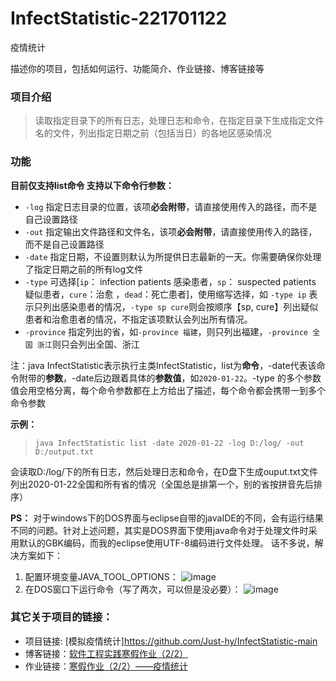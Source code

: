# InfectStatistic-221701122
疫情统计

描述你的项目，包括如何运行、功能简介、作业链接、博客链接等

### 项目介绍

> 读取指定目录下的所有日志，处理日志和命令，在指定目录下生成指定文件名的文件，列出指定日期之前（包括当日）的各地区感染情况

### 功能

**目前仅支持list命令 支持以下命令行参数：**

- `-log`  指定日志目录的位置，该项**必会附带**，请直接使用传入的路径，而不是自己设置路径  
- `-out`  指定输出文件路径和文件名，该项**必会附带**，请直接使用传入的路径，而不是自己设置路径  
- `-date` 指定日期，不设置则默认为所提供日志最新的一天。你需要确保你处理了指定日期之前的所有log文件  
- `-type`  可选择[`ip`： infection patients 感染患者，`sp`： suspected patients 疑似患者，`cure`：治愈 ，`dead`：死亡患者]，使用缩写选择，如 `-type ip` 表示只列出感染患者的情况，`-type sp cure`则会按顺序【sp, cure】列出疑似患者和治愈患者的情况，不指定该项默认会列出所有情况。  
- `-province` 指定列出的省，如`-province 福建`，则只列出福建，`-province 全国 浙江`则只会列出全国、浙江  

注：java InfectStatistic表示执行主类InfectStatistic，list为**命令**，-date代表该命令附带的**参数**，-date后边跟着具体的**参数值**，如`2020-01-22`。-type 的多个参数值会用空格分离，每个命令参数都在上方给出了描述，每个命令都会携带一到多个命令参数

**示例：**  
>`java InfectStatistic list -date 2020-01-22 -log D:/log/ -out D:/output.txt`  

会读取D:/log/下的所有日志，然后处理日志和命令，在D盘下生成ouput.txt文件列出2020-01-22全国和所有省的情况（全国总是排第一个，别的省按拼音先后排序）

**PS：** 对于windows下的DOS界面与eclipse自带的javaIDE的不同，会有运行结果不同的问题。针对上述问题，其实是DOS界面下使用java命令对于处理文件时采用默认的GBK编码，而我的eclipse使用UTF-8编码进行文件处理。
话不多说，解决方案如下：
1. 配置环境变量JAVA_TOOL_OPTIONS：
![image](https://images.cnblogs.com/cnblogs_com/hylog/1647349/o_200214075649b.png)
2. 在DOS窗口下运行命令（写了两次，可以但是没必要）：
![image](https://images.cnblogs.com/cnblogs_com/hylog/1647349/o_200214075638a.png)

### 其它关于项目的链接：
- 项目链接: [模拟疫情统计]https://github.com/Just-hy/InfectStatistic-main
- 博客链接：[软件工程实践寒假作业（2/2）](https://www.cnblogs.com/hylog/p/12321795.html)
- 作业链接：[寒假作业（2/2）——疫情统计 ](https://edu.cnblogs.com/campus/fzu/2020SpringW/homework/10281)